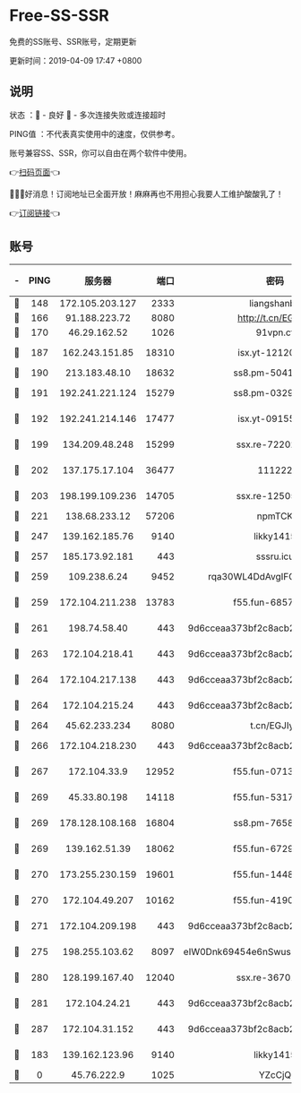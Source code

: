 # Free-SS-SSR

免费的SS账号、SSR账号，定期更新

更新时间：2019-04-09 17:47 +0800

## 说明

状态     ：🙂 - 良好 🙁 - 多次连接失败或连接超时

PING值   ：不代表真实使用中的速度，仅供参考。

账号兼容SS、SSR，你可以自由在两个软件中使用。

👉[扫码页面](https://liesauer.github.io/Free-SS-SSR/)👈

🎉🎉🎉好消息！订阅地址已全面开放！麻麻再也不用担心我要人工维护酸酸乳了！

👉[订阅链接](https://www.liesauer.net/yogurt/subscribe?ACCESS_TOKEN=DAYxR3mMaZAsaqUb)👈

## 账号

|-|PING|服务器|端口|密码|加密方式|区域|
|:----:|:----:|:-----:|-----:|:----:|:----:|:----:|
|🙂|148|172.105.203.127|2333|liangshanbo|chacha20|JP|
|🙂|166|91.188.223.72|8080|http://t.cn/EGJIyrl|rc4-md5|RU|
|🙂|170|46.29.162.52|1026|91vpn.cf|rc4-md5|RU|
|🙂|187|162.243.151.85|18310|isx.yt-12120074|aes-256-cfb|US|
|🙂|190|213.183.48.10|18632|ss8.pm-50413553|rc4-md5|RU|
|🙂|191|192.241.221.124|15279|ss8.pm-03297387|aes-256-cfb|US|
|🙂|192|192.241.214.146|17477|isx.yt-09155805|aes-256-cfb|US|
|🙂|199|134.209.48.248|15299|ssx.re-72202420|aes-256-cfb|US|
|🙂|202|137.175.17.104|36477|111222|aes-256-cfb|US|
|🙂|203|198.199.109.236|14705|ssx.re-12505004|aes-256-cfb|US|
|🙂|221|138.68.233.12|57206|npmTCK|rc4-md5|US|
|🙂|247|139.162.185.76|9140|likky1415|aes-256-cfb|DE|
|🙂|257|185.173.92.181|443|sssru.icu|rc4-md5|RU|
|🙂|259|109.238.6.24|9452|rqa30WL4DdAvgIFG6Fs3znzTa|aes-256-cfb|FR|
|🙂|259|172.104.211.238|13783|f55.fun-68574119|aes-256-cfb|US|
|🙂|261|198.74.58.40|443|9d6cceaa373bf2c8acb22e60b6a58be6|aes-256-cfb|US|
|🙂|263|172.104.218.41|443|9d6cceaa373bf2c8acb22e60b6a58be6|aes-256-cfb|US|
|🙂|264|172.104.217.138|443|9d6cceaa373bf2c8acb22e60b6a58be6|aes-256-cfb|US|
|🙂|264|172.104.215.24|443|9d6cceaa373bf2c8acb22e60b6a58be6|aes-256-cfb|US|
|🙂|264|45.62.233.234|8080|t.cn/EGJIyrl|rc4-md5|CA|
|🙂|266|172.104.218.230|443|9d6cceaa373bf2c8acb22e60b6a58be6|aes-256-cfb|US|
|🙂|267|172.104.33.9|12952|f55.fun-07138096|aes-256-cfb|SG|
|🙂|269|45.33.80.198|14118|f55.fun-53173364|aes-256-cfb|US|
|🙂|269|178.128.108.168|16804|ss8.pm-76588510|aes-256-cfb|SG|
|🙂|269|139.162.51.39|18062|f55.fun-67295461|aes-256-cfb|SG|
|🙂|270|173.255.230.159|19601|f55.fun-14484669|aes-256-cfb|US|
|🙂|270|172.104.49.207|10162|f55.fun-41905372|aes-256-cfb|SG|
|🙂|271|172.104.209.198|443|9d6cceaa373bf2c8acb22e60b6a58be6|aes-256-cfb|US|
|🙂|275|198.255.103.62|8097|eIW0Dnk69454e6nSwuspv9DmS201tQ0D|aes-256-cfb|US|
|🙂|280|128.199.167.40|12040|ssx.re-36701064|aes-256-cfb|SG|
|🙂|281|172.104.24.21|443|9d6cceaa373bf2c8acb22e60b6a58be6|aes-256-cfb|US|
|🙂|287|172.104.31.152|443|9d6cceaa373bf2c8acb22e60b6a58be6|aes-256-cfb|US|
|🙂|183|139.162.123.96|9140|likky1415|aes-256-cfb|JP|
|🙁|0|45.76.222.9|1025|YZcCjQ|rc4-md5|JP|
